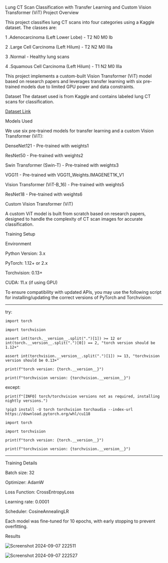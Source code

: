 Lung CT Scan Classification with Transfer Learning and Custom Vision Transformer (ViT)
Project Overview 

This project classifies lung CT scans into four categories using a Kaggle dataset. The classes are:

1 .Adenocarcinoma (Left Lower Lobe) - T2 N0 M0 Ib

2 .Large Cell Carcinoma (Left Hilum) - T2 N2 M0 IIIa

3 .Normal - Healthy lung scans

4 .Squamous Cell Carcinoma (Left Hilum) - T1 N2 M0 IIIa


This project implements a custom-built Vision Transformer (ViT) model based on research papers and leverages transfer learning with six pre-trained models due to limited GPU power and data constraints.


Dataset
The dataset used is from Kaggle and contains labeled lung CT scans for classification.


[Dataset Link](https://www.google.com/url?q=http%3A%2F%2Fwww.kaggle.com%2Fdatasets%2Fmohamedhanyyy%2Fchest-ctscan-images)


Models Used

We use six pre-trained models for transfer learning and a custom Vision Transformer (ViT):

DenseNet121 - Pre-trained with weights1

ResNet50 - Pre-trained with weights2

Swin Transformer (Swin-T) - Pre-trained with weights3

VGG11 - Pre-trained with VGG11_Weights.IMAGENET1K_V1

Vision Transformer (ViT-B_16) - Pre-trained with weights5

ResNet18 - Pre-trained with weights6

Custom Vision Transformer (ViT)

A custom ViT model is built from scratch based on research papers, designed to handle the complexity of CT scan images for accurate classification.

Training Setup

Environment

Python Version: 3.x

PyTorch: 1.12+ or 2.x

Torchvision: 0.13+

CUDA: 11.x (if using GPU)

To ensure compatibility with updated APIs, you may use the following script for installing/updating the correct versions of PyTorch and Torchvision:

--------------------------------------------------------------------------------------------------------------------------------------------------------------------
try:

    import torch
    
    import torchvision
    
    assert int(torch.__version__.split(".")[1]) >= 12 or int(torch.__version__.split(".")[0]) == 2, "torch version should be 1.12+"
    
    assert int(torchvision.__version__.split(".")[1]) >= 13, "torchvision version should be 0.13+"
    
    print(f"torch version: {torch.__version__}")

    print(f"torchvision version: {torchvision.__version__}")
except:

    print(f"[INFO] torch/torchvision versions not as required, installing nightly versions.")
    
    !pip3 install -U torch torchvision torchaudio --index-url https://download.pytorch.org/whl/cu118
    
    import torch
    
    import torchvision
    
    print(f"torch version: {torch.__version__}")
    
    print(f"torchvision version: {torchvision.__version__}")
    
--------------------------------------------------------------------------------------------------------------------------------------------------------------------

Training Details

Batch size: 32

Optimizer: AdamW

Loss Function: CrossEntropyLoss

Learning rate: 0.0001

Scheduler: CosineAnnealingLR

Each model was fine-tuned for 10 epochs, with early stopping to prevent overfitting.

Results


![Screenshot 2024-09-07 222511](https://github.com/user-attachments/assets/5a3daff0-a2e1-4cfa-8d8c-7d8747852436)



![Screenshot 2024-09-07 222527](https://github.com/user-attachments/assets/785d2a60-c3ea-4e70-abf3-78ba9800fecb)






